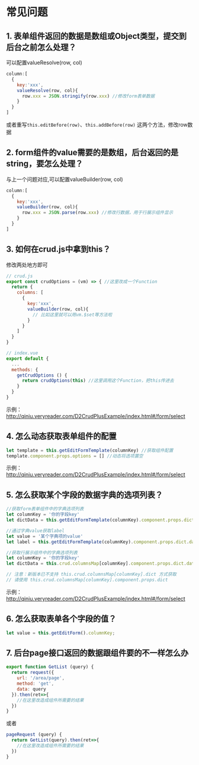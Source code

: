 # 常见问题

## 1. 表单组件返回的数据是数组或Object类型，提交到后台之前怎么处理？
可以配置valueResolve(row, col)
```js
column:[
  {
    key:'xxx',
    valueResolve(row, col){
      row.xxx = JSON.stringify(row.xxx) //修改form表单数据
    } 
  }
]
```
或者重写`this.editBefore(row)`、`this.addBefore(row)` 这两个方法，修改row数据

## 2. form组件的value需要的是数组，后台返回的是string，要怎么处理？
与上一个问题对应,可以配置valueBuilder(row, col)
```js
column:[
  {
    key:'xxx',
    valueBuilder(row, col){
      row.xxx = JSON.parse(row.xxx) //修改行数据，用于行展示组件显示
    } 
  }
]
```

## 3. 如何在crud.js中拿到this？
修改两处地方即可
```js
// crud.js
export const crudOptions = (vm) => { //这里改成一个Function
  return {
    columns: [
      {
        key:'xxx',
        valueBuilder(row, col){
          // 比如这里就可以用vm.$set等方法啦
        } 
      } 
    ]
  }
}
```
```js
// index.vue
export default {
  ...
  methods: {
    getCrudOptions () {
      return crudOptions(this) //这里调用这个Function，把this传进去
    }
  }
}
```
示例： http://qiniu.veryreader.com/D2CrudPlusExample/index.html#/form/select

## 4. 怎么动态获取表单组件的配置
```js
let template = this.getEditFormTemplate(columnKey) //获取组件配置
template.component.props.options = [] //动态将选项置空
```
示例： http://qiniu.veryreader.com/D2CrudPlusExample/index.html#/form/select

## 5. 怎么获取某个字段的数据字典的选项列表？
```js
//获取form表单组件中的字典选项列表
let columnKey = '你的字段key'
let dictData = this.getEditFormTemplate(columnKey).component.props.dict.data;

//通过字典value获取label
let value = '某个字典项的value'
let label = this.getEditFormTemplate(columnKey).component.props.dict.dataMap[value]

//获取行展示组件中的字典选项列表
let columnKey = '你的字段key'
let dictData = this.crud.columnsMap[columnKey].component.props.dict.data;

// 注意：新版本已不支持 this.crud.columnsMap[columnKey].dict 方式获取
// 请使用 this.crud.columnsMap[columnKey].component.props.dict
```
示例： http://qiniu.veryreader.com/D2CrudPlusExample/index.html#/form/select

## 6. 怎么获取表单各个字段的值？
```js
let value = this.getEditForm().columnKey;
```

## 7. 后台page接口返回的数据跟组件要的不一样怎么办
```js
export function GetList (query) {
  return request({
    url: '/area/page',
    method: 'get',
    data: query
  }).then(ret=>{
    //在这里改造成组件所需要的结果
  })
}
```
或者
```js
pageRequest (query) {
  return GetList(query).then(ret=>{
    //在这里改造成组件所需要的结果
  })
}
```
